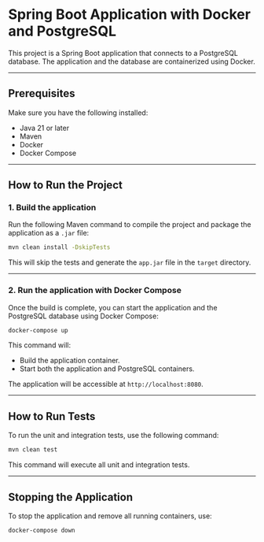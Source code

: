 
# Spring Boot Application with Docker and PostgreSQL

This project is a Spring Boot application that connects to a PostgreSQL database. The application and the database are containerized using Docker.

---

## **Prerequisites**
Make sure you have the following installed:
- Java 21 or later
- Maven
- Docker
- Docker Compose

---

## **How to Run the Project**

### 1. **Build the application**

Run the following Maven command to compile the project and package the application as a `.jar` file:

```bash
mvn clean install -DskipTests
```

This will skip the tests and generate the `app.jar` file in the `target` directory.

---

### 2. **Run the application with Docker Compose**

Once the build is complete, you can start the application and the PostgreSQL database using Docker Compose:

```bash
docker-compose up
```

This command will:
- Build the application container.
- Start both the application and PostgreSQL containers.

The application will be accessible at `http://localhost:8080`.

---

## **How to Run Tests**

To run the unit and integration tests, use the following command:

```bash
mvn clean test
```

This command will execute all unit and integration tests.

---

## **Stopping the Application**

To stop the application and remove all running containers, use:

```bash
docker-compose down
```